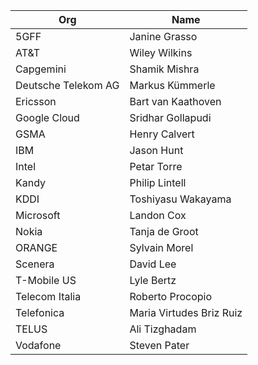 | Org                    | Name                                                |
| -----------------------| ----------------------------------------------------|
| 5GFF	| Janine Grasso |
| AT&T	| Wiley Wilkins |
| Capgemini	| Shamik Mishra |
| Deutsche Telekom AG	| Markus Kümmerle |
| Ericsson	| Bart van Kaathoven |
| Google Cloud	| Sridhar Gollapudi |
| GSMA	| Henry Calvert |
| IBM	| Jason Hunt |
| Intel	| Petar Torre |
| Kandy	| Philip Lintell |
| KDDI	| Toshiyasu Wakayama |
| Microsoft	| Landon Cox |
| Nokia	| Tanja de Groot |
| ORANGE	| Sylvain Morel |
| Scenera	| David Lee |
| T-Mobile US	| Lyle Bertz |
| Telecom Italia	| Roberto Procopio |
| Telefonica	| Maria Virtudes Briz Ruiz |
| TELUS	| Ali Tizghadam |
| Vodafone	| Steven Pater |
